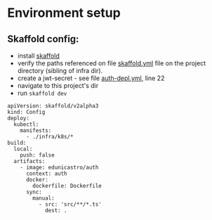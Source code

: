# Environment setup

## Skaffold config:

- install [skaffold](https://skaffold.dev/)
- verify the paths referenced on file [skaffold.yml](./skaffold.yml) file on the project directory (sibling of infra dir).
- create a jwt-secret - see file [auth-depl.yml](./k8s/auth-depl.yml), line 22
- navigate to this project's dir
- run `skaffold dev`

```
apiVersion: skaffold/v2alpha3
kind: Config
deploy:
  kubectl:
    manifests:
      - ./infra/k8s/*
build:
  local:
    push: false
  artifacts:
    - image: edunicastro/auth
      context: auth
      docker:
        dockerfile: Dockerfile
      sync:
        manual:
          - src: 'src/**/*.ts'
            dest: .
```
